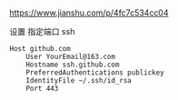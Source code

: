 
# 

https://www.jianshu.com/p/4fc7c534cc04


设置 指定端口 ssh

```config
Host github.com
    User YourEmail@163.com
    Hostname ssh.github.com
    PreferredAuthentications publickey
    IdentityFile ~/.ssh/id_rsa
    Port 443
```

```bash

```

